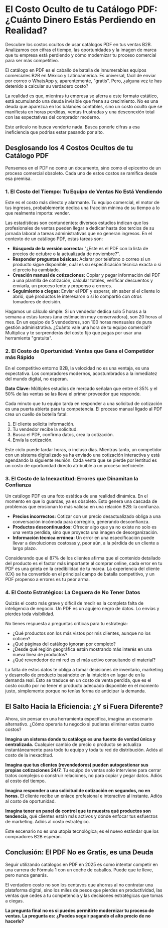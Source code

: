 # El Costo Oculto de tu Catálogo PDF: ¿Cuánto Dinero Estás Perdiendo en Realidad?

Descubre los costos ocultos de usar catálogos PDF en tus ventas B2B. Analizamos con cifras el tiempo, las oportunidades y la imagen de marca que tu empresa está perdiendo y cómo modernizar tu proceso comercial para ser más competitivo.

El catálogo en PDF es el caballo de batalla de innumerables equipos comerciales B2B en México y Latinoamérica. Es universal, fácil de enviar por correo o WhatsApp y, aparentemente, "gratis". Pero, ¿alguna vez te has detenido a calcular su verdadero costo?

La realidad es que, mientras tu empresa se aferra a este formato estático, está acumulando una deuda invisible que frena su crecimiento. No es una deuda que aparezca en los balances contables, sino un costo oculto que se manifiesta en horas perdidas, ventas frustradas y una desconexión total con las expectativas del comprador moderno.

Este artículo no busca venderte nada. Busca ponerle cifras a esa ineficiencia que podrías estar pasando por alto.

## Desglosando los 4 Costos Ocultos de tu Catálogo PDF

Pensemos en el PDF no como un documento, sino como el epicentro de un proceso comercial obsoleto. Cada uno de estos costos se ramifica desde esa premisa.

### 1. El Costo del Tiempo: Tu Equipo de Ventas No Está Vendiendo

Este es el costo más directo y alarmante. Tu equipo comercial, el motor de tus ingresos, probablemente dedica una fracción mínima de su tiempo a lo que realmente importa: vender.

Las estadísticas son contundentes: diversos estudios indican que los profesionales de ventas pueden llegar a dedicar hasta dos tercios de su jornada laboral a tareas administrativas que no generan ingresos. En el contexto de un catálogo PDF, estas tareas son:

- **Búsqueda de la versión correcta:** "¿Este es el PDF con la lista de precios de octubre o la actualizada de noviembre?".
- **Responder preguntas básicas:** Aclarar por teléfono o correo si un producto sigue disponible, cuál es su especificación técnica exacta o si el precio ha cambiado.
- **Creación manual de cotizaciones:** Copiar y pegar información del PDF a una plantilla de cotización, calcular totales, verificar descuentos y enviarla, un proceso lento y propenso a errores.
- **Seguimiento a ciegas:** Enviar el PDF y esperar, sin saber si el cliente lo abrió, qué productos le interesaron o si lo compartió con otros tomadores de decisión.

Hagamos un cálculo simple: Si un vendedor dedica solo 5 horas a la semana a estas tareas (una estimación muy conservadora), son 20 horas al mes. En un equipo de 5 vendedores, son 100 horas mensuales de pura gestión administrativa. ¿Cuánto vale una hora de tu equipo comercial? Multiplica y te sorprenderás del costo fijo que pagas por usar una herramienta "gratuita".

### 2. El Costo de Oportunidad: Ventas que Gana el Competidor más Rápido

En el competitivo entorno B2B, la velocidad no es una ventaja, es una expectativa. Los compradores modernos, acostumbrados a la inmediatez del mundo digital, no esperan.

**Dato Clave:** Múltiples estudios de mercado señalan que entre el 35% y el 50% de las ventas se las lleva el primer proveedor que responde.

Cada minuto que tu equipo tarda en responder a una solicitud de cotización es una puerta abierta para tu competencia. El proceso manual ligado al PDF crea un cuello de botella fatal:

1. El cliente solicita información.
2. Tu vendedor recibe la solicitud.
3. Busca el PDF, confirma datos, crea la cotización.
4. Envía la cotización.

Este ciclo puede tardar horas, o incluso días. Mientras tanto, un competidor con un sistema digitalizado ya ha enviado una cotización interactiva y está agendando la siguiente reunión. Cada venta que se pierde por lentitud es un costo de oportunidad directo atribuible a un proceso ineficiente.

### 3. El Costo de la Inexactitud: Errores que Dinamitan la Confianza

Un catálogo PDF es una foto estática de una realidad dinámica. En el momento en que lo guardas, ya es obsoleto. Esto genera una cascada de problemas que erosionan lo más valioso en una relación B2B: la confianza.

- **Precios incorrectos:** Cotizar con un precio desactualizado obliga a una conversación incómoda para corregirlo, generando desconfianza.
- **Productos descontinuados:** Ofrecer algo que ya no existe no solo es una venta perdida, sino que proyecta una imagen de desorganización.
- **Información técnica errónea:** Un error en una especificación puede llevar a devoluciones costosas y, peor aún, a la pérdida de un cliente a largo plazo.

Considerando que el 87% de los clientes afirma que el contenido detallado del producto es el factor más importante al comprar online, cada error en tu PDF es una grieta en la credibilidad de tu marca. La experiencia del cliente (CX) se ha convertido en el principal campo de batalla competitivo, y un PDF propenso a errores es tu peor arma.

### 4. El Costo Estratégico: La Ceguera de No Tener Datos

Quizás el costo más grave y difícil de medir es la completa falta de inteligencia de negocio. Un PDF es un agujero negro de datos. Lo envías y pierdes toda visibilidad.

No tienes respuesta a preguntas críticas para tu estrategia:

- ¿Qué productos son los más vistos por mis clientes, aunque no los coticen?
- ¿Qué páginas del catálogo ignoran por completo?
- ¿Desde qué región geográfica están mostrando más interés en una nueva línea de productos?
- ¿Qué revendedor de mi red es el más activo consultando el material?

La falta de estos datos te obliga a tomar decisiones de inventario, marketing y desarrollo de producto basándote en la intuición en lugar de en la demanda real. Esto se traduce en un costo de venta perdida, que es el costo oculto por no tener el producto adecuado disponible en el momento justo, simplemente porque no tenías forma de anticipar la demanda.

## El Salto Hacia la Eficiencia: ¿Y si Fuera Diferente?

Ahora, sin pensar en una herramienta específica, imagina un escenario alternativo. ¿Cómo operaría tu negocio si pudieras eliminar estos cuatro costos?

**Imagina un sistema donde tu catálogo es una fuente de verdad única y centralizada.** Cualquier cambio de precio o producto se actualiza instantáneamente para todo tu equipo y toda tu red de distribución. Adiós al costo de la inexactitud.

**Imagina que tus clientes (revendedores) pueden autogestionar sus propias cotizaciones 24/7.** Tu equipo de ventas solo interviene para cerrar tratos complejos o construir relaciones, no para copiar y pegar datos. Adiós al costo del tiempo.

**Imagina responder a una solicitud de cotización en segundos, no en horas.** El cliente recibe un enlace profesional e interactivo al instante. Adiós al costo de oportunidad.

**Imagina tener un panel de control que te muestra qué productos son tendencia,** qué clientes están más activos y dónde enfocar tus esfuerzos de marketing. Adiós al costo estratégico.

Este escenario no es una utopía tecnológica; es el nuevo estándar que los compradores B2B esperan.

## Conclusión: El PDF No es Gratis, es una Deuda

Seguir utilizando catálogos en PDF en 2025 es como intentar competir en una carrera de Fórmula 1 con un coche de caballos. Puede que te lleve, pero nunca ganarás.

El verdadero costo no son los centavos que ahorras al no contratar una plataforma digital, sino los miles de pesos que pierdes en productividad, las ventas que cedes a tu competencia y las decisiones estratégicas que tomas a ciegas.

**La pregunta final no es si puedes permitirte modernizar tu proceso de ventas. La pregunta es: ¿Puedes seguir pagando el alto precio de no hacerlo?**
